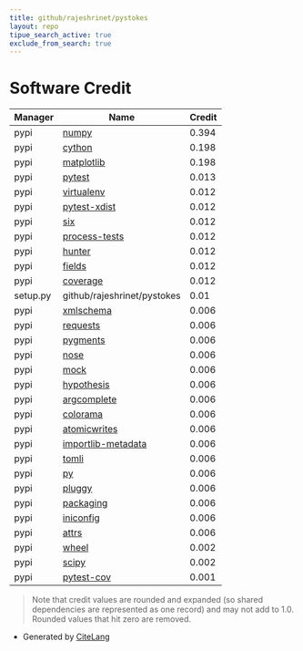 ```yaml
---
title: github/rajeshrinet/pystokes
layout: repo
tipue_search_active: true
exclude_from_search: true
---
```

# Software Credit

|Manager|Name|Credit|
|-------|----|------|
|pypi|[numpy](https://www.numpy.org)|0.394|
|pypi|[cython](http://cython.org/)|0.198|
|pypi|[matplotlib](https://matplotlib.org)|0.198|
|pypi|[pytest](https://docs.pytest.org/en/latest/)|0.013|
|pypi|[virtualenv](https://virtualenv.pypa.io/)|0.012|
|pypi|[pytest-xdist](https://pypi.org/project/pytest-xdist)|0.012|
|pypi|[six](https://pypi.org/project/six)|0.012|
|pypi|[process-tests](https://pypi.org/project/process-tests)|0.012|
|pypi|[hunter](https://pypi.org/project/hunter)|0.012|
|pypi|[fields](https://pypi.org/project/fields)|0.012|
|pypi|[coverage](https://pypi.org/project/coverage)|0.012|
|setup.py|github/rajeshrinet/pystokes|0.01|
|pypi|[xmlschema](https://pypi.org/project/xmlschema)|0.006|
|pypi|[requests](https://pypi.org/project/requests)|0.006|
|pypi|[pygments](https://pypi.org/project/pygments)|0.006|
|pypi|[nose](https://pypi.org/project/nose)|0.006|
|pypi|[mock](https://pypi.org/project/mock)|0.006|
|pypi|[hypothesis](https://pypi.org/project/hypothesis)|0.006|
|pypi|[argcomplete](https://pypi.org/project/argcomplete)|0.006|
|pypi|[colorama](https://pypi.org/project/colorama)|0.006|
|pypi|[atomicwrites](https://pypi.org/project/atomicwrites)|0.006|
|pypi|[importlib-metadata](https://pypi.org/project/importlib-metadata)|0.006|
|pypi|[tomli](https://pypi.org/project/tomli)|0.006|
|pypi|[py](https://pypi.org/project/py)|0.006|
|pypi|[pluggy](https://pypi.org/project/pluggy)|0.006|
|pypi|[packaging](https://pypi.org/project/packaging)|0.006|
|pypi|[iniconfig](https://pypi.org/project/iniconfig)|0.006|
|pypi|[attrs](https://pypi.org/project/attrs)|0.006|
|pypi|[wheel](https://github.com/pypa/wheel)|0.002|
|pypi|[scipy](https://www.scipy.org)|0.002|
|pypi|[pytest-cov](https://github.com/pytest-dev/pytest-cov)|0.001|


> Note that credit values are rounded and expanded (so shared dependencies are represented as one record) and may not add to 1.0. Rounded values that hit zero are removed.


- Generated by [CiteLang](https://github.com/vsoch/citelang)

